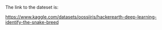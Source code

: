 The link to the dateset is:

https://www.kaggle.com/datasets/oossiiris/hackerearth-deep-learning-identify-the-snake-breed
